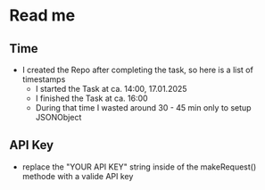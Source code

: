# Read me

## Time 
- I created the Repo after completing the task, so here is a list of timestamps
  - I started the Task at ca. 14:00, 17.01.2025
  - I finished the Task at ca. 16:00
  - During that time I wasted around 30 - 45 min only to setup JSONObject

## API Key
- replace the "YOUR API KEY" string inside of the makeRequest() methode with a valide API key
